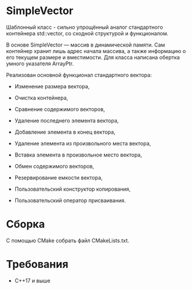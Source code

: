# SimpleVector
Шаблонный класс - сильно упрощённый аналог стандартного контейнера std::vector, со сходной структурой и функционалом.

В основе SimpleVector — массив в динамической памяти. Сам контейнер хранит лишь адрес начала массива, а также информацию о его текущем размере и вместимости.
Для класса написана обертка умного указателя ArrayPtr.

Реализован основной функционал стандартного вектора:

*	Изменение размера вектора,

*	Очистка контейнера,

*	Сравнение содержимого векторов,

*	Удаление последнего элемента вектора,

*	Добавление элемента в конец вектора,

*	Удаление элемента из произвольного места вектора,

*	Вставка элемента в произвольное место вектора,

*	Обмен содержимого векторов,

*	Резервирование емкости вектора,

*	Пользовательский конструктор копирования,

*	Пользовательский оператор присваивания.

# Сборка

С помощью CMake собрать файл CMakeLists.txt.

# Требования

  * C++17 и выше
